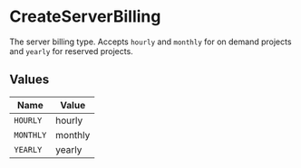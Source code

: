 # CreateServerBilling

The server billing type. Accepts `hourly` and `monthly` for on demand projects and `yearly` for reserved projects.


## Values

| Name      | Value     |
| --------- | --------- |
| `HOURLY`  | hourly    |
| `MONTHLY` | monthly   |
| `YEARLY`  | yearly    |